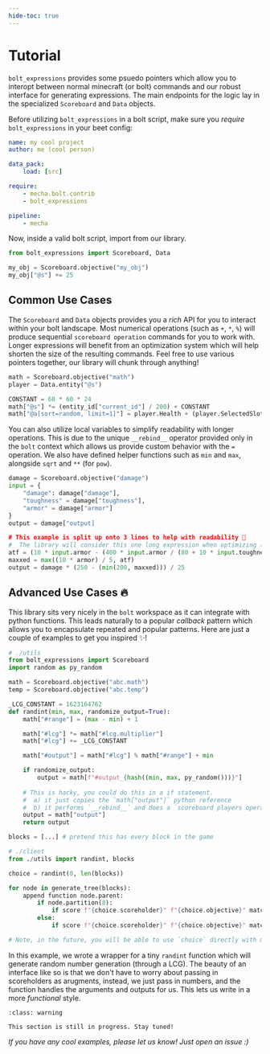 ```yaml
---
hide-toc: true
---
```


# Tutorial

`bolt_expressions` provides some psuedo pointers which allow you to interopt between normal minecraft (or bolt) commands and our robust interface for generating expressions. The main endpoints for the logic lay in the specialized `Scoreboard` and `Data` objects.

Before utilizing `bolt_expressions` in a bolt script, make sure you *require* `bolt_expressions` in your beet config:

```yaml
name: my cool project
author: me (cool person)

data_pack:
    load: [src]

require:
    - mecha.bolt.contrib
    - bolt_expressions

pipeline:
    - mecha
```

Now, inside a valid bolt script, import from our library.

```py
from bolt_expressions import Scoreboard, Data

my_obj = Scoreboard.objective("my_obj")
my_obj["@s"] += 25
```

## Common Use Cases

The `Scoreboard` and `Data` objects provides you a *rich* API for you to interact within your bolt landscape. Most numerical operations (such as `+`, `*`, `%`) will produce sequential `scoreboard operation` commands for you to work with. Longer expressions will benefit from an optimization system which will help shorten the size of the resulting commands. Feel free to use various pointers together, our library will chunk through anything!

```py
math = Scoreboard.objective("math")
player = Data.entity("@s")

CONSTANT = 60 * 60 * 24
math["@s"] *= (entity_id["current_id"] / 200) + CONSTANT
math["@a[sort=random, limit=1]"] = player.Health + (player.SelectedSlot * 9) / 5
```

You can also utilize local variables to simplify readability with longer operations. This is due to the unique `__rebind__` operator provided only in the `bolt` context which allows us provide custom behavior with the `=` operation. We also have defined helper functions such as `min` and `max`, alongside `sqrt` and `**` (for `pow`).

```py
damage = Scoreboard.objective("damage")
input = {
    "damage": damage["damage"],
    "toughness" = damage["toughness"],
    "armor" = damage["armor"]
}
output = damage["output]

# This example is split up onto 3 lines to help with readability 📖
#  The library will consider this one long expression when optimizing 🔥
atf = (10 * input.armor - (400 * input.armor / (80 + 10 * input.toughness)))  # python local variable
maxxed = max((10 * armor) / 5, atf)                                           # still local variable
output = damage * (250 - (min(200, maxxed))) / 25                             # ✨ special behavior | generates commands ✨
```

## Advanced Use Cases 🔥

This library sits very nicely in the `bolt` workspace as it can integrate with python functions. This leads naturally to a popular *callback* pattern which allows you to encapsulate repeated and popular patterns. Here are just a couple of examples to get you inspired ✨!

```py
# ./utils
from bolt_expressions import Scoreboard
import random as py_random

math = Scoreboard.objective("abc.math")
temp = Scoreboard.objective("abc.temp")

_LCG_CONSTANT = 1623164762
def randint(min, max, randomize_output=True):
    math["#range"] = (max - min) + 1

    math["#lcg"] *= math["#lcg.multiplier"]
    math["#lcg"] += _LCG_CONSTANT

    math["#output"] = math["#lcg"] % math["#range"] + min

    if randomize_output:
        output = math[f"#output_{hash((min, max, py_random()))}"]
    
    # This is hacky, you could do this in a if statement.
    #  a) it just copies the `math["output"]` python reference
    #  b) it performs `__rebind__` and does a `scoreboard players operation`
    output = math["output"] 
    return output

blocks = [...] # pretend this has every block in the game

# ./client
from ./utils import randint, blocks

choice = randint(0, len(blocks))

for node in generate_tree(blocks):
    append function node.parent:
        if node.partition(8):
            if score f"{choice.scoreholder}" f"{choice.objective}" matches node.range function node.children
        else:
            if score f"{choice.scoreholder}" f"{choice.objective}" matches node.range setblock ~ ~ ~ node.value

# Note, in the future, you will be able to use `choice` directly with mecha commands
```

In this example, we wrote a wrapper for a tiny `randint` function which will generate random number generation (through a LCG). The beauty of an interface like so is that we don't have to worry about passing in scoreholders as arugments, instead, we just pass in numbers, and the function handles the arguments and outputs for us. This lets us write in a more *functional* style.

```{admonition} 🚧 In Construction 🚧
:class: warning

This section is still in progress. Stay tuned!
```

*If you have any cool examples, please let us know! Just open an issue :)*
